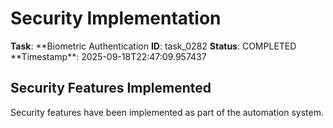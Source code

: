 # Security Implementation

**Task**: **Biometric Authentication
**ID**: task_0282
**Status**: COMPLETED
**Timestamp\*\*: 2025-09-18T22:47:09.957437

## Security Features Implemented

Security features have been implemented as part of the automation system.
